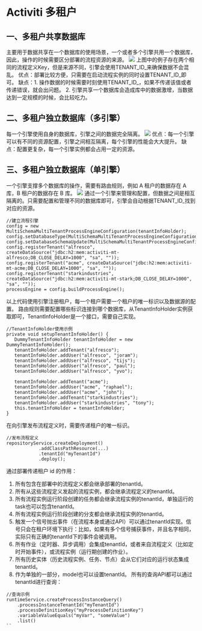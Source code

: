 ﻿# Activiti 多租户
## 一、多租户共享数据库
主要用于数据共享在一个数据库的使用场景，一个或者多个引擎共用一个数据库，因此，操作的时候需要区分部署的流程资源的来源。
![](https://github.com/DEATHGUN3/DEATHGUN3.github.io/img/activiti-multi-tenant/1.png)
上图中的例子存在两个相同的流程定义Key，但是来源不同，引擎会使用TENANT_ID_来确保数据不会混乱。
优点：部署比较方便，只需要在启动流程实例的同时设置TENANT_ID_即可。
缺点：1. 操作数据的时候需要时刻使用TENANT_ID_，如果不传递该值或者传递错误，就会出问题。
     2. 引擎共享一个数据库会造成库中的数据激增，当数据达到一定规模的时候，会比较吃力。
## 二、多租户独立数据库（多引擎）
每一个引擎使用自身的数据库，引擎之间的数据完全隔离。
![](https://github.com/DEATHGUN3/DEATHGUN3.github.io/img/activiti-multi-tenant/2.png)
优点：每一个引擎可以有不同的资源配置，引擎之间相互隔离，每个引擎的性能会大大提升。
缺点：配置更复杂，每一个引擎实例都会占用一定的资源。
## 三、多租户独立数据库（单引擎）
一个引擎支撑多个数据库的操作，需要有路由规则，例如 A 租户的数据存在 A 库，B 租户的数据存在 B 库。
![](https://github.com/DEATHGUN3/DEATHGUN3.github.io/img/activiti-multi-tenant/3.png)
通过一个引擎来管理和配置，但数据之间是相互隔离的。只需要配置和管理不同的数据库即可，引擎会自动根据TENANT_ID_找到对应的资源。
```
//建立流程引擎
config = new MultiSchemaMultiTenantProcessEngineConfiguration(tenantInfoHolder);
config.setDatabaseType(MultiSchemaMultiTenantProcessEngineConfiguration.DATABASE_TYPE_H2);
config.setDatabaseSchemaUpdate(MultiSchemaMultiTenantProcessEngineConfiguration.DB_SCHEMA_UPDATE_DROP_CREATE);
config.registerTenant("alfresco", createDataSource("jdbc:h2:mem:activiti-mt-alfresco;DB_CLOSE_DELAY=1000", "sa", ""));
config.registerTenant("acme", createDataSource("jdbc:h2:mem:activiti-mt-acme;DB_CLOSE_DELAY=1000", "sa", ""));
config.registerTenant("starkindustries", createDataSource("jdbc:h2:mem:activiti-mt-stark;DB_CLOSE_DELAY=1000", "sa", ""));
processEngine = config.buildProcessEngine();
```
以上代码使用引擎注册租户，每一个租户需要一个租户的唯一标识以及数据源的配置。
路由规则需要配置哪些标识连接到哪个数据库，从TenantInfoHolder实例获取即可，TenantInfoHolder是一个接口，需要自己实现。
```
//TenantInfoHolder使用示例
private void setupTenantInfoHolder() {
   DummyTenantInfoHolder tenantInfoHolder = new DummyTenantInfoHolder();
   tenantInfoHolder.addTenant("alfresco");
   tenantInfoHolder.addUser("alfresco", "joram");
   tenantInfoHolder.addUser("alfresco", "tijs");
   tenantInfoHolder.addUser("alfresco", "paul");
   tenantInfoHolder.addUser("alfresco", "yvo");
    
   tenantInfoHolder.addTenant("acme");
   tenantInfoHolder.addUser("acme", "raphael");
   tenantInfoHolder.addUser("acme", "john");
   tenantInfoHolder.addTenant("starkindustries");
   tenantInfoHolder.addUser("starkindustries", "tony");
   this.tenantInfoHolder = tenantInfoHolder;
}
```
在向引擎发布流程定义时，需要传递租户的唯一标识。
```
//发布流程定义
repositoryService.createDeployment()
            .addClassPathResource(...)
            .tenantId("myTenantId")
            .deploy();
```
通过部署传递租户 id 的作用：
1. 所有包含在部署中的流程定义都会继承部署的tenantId。
2. 所有从这些流程定义发起的流程实例，都会继承流程定义的tenantId。
3. 所有流程实例运行阶段创建的任务都会继承流程实例的tenantId，单独运行的task也可以包含tenantId。
4. 所有流程实例运行阶段创建的分支都会继承流程实例的tenantId。
5. 触发一个信号抛出事件（在流程本身或通过API）可以通过tenantId实现。信号只会在租户环境下执行：比如，如果有多个信号捕获事件，并且名字相同，实际只有正确的tenantId下的事件会被调用。
6. 所有作业（定时器、异步调用）会集成tenantId，或者来自流程定义（比如定时开始事件），或流程实例（运行期创建的作业）。
7. 所有历史实体（历史流程实例、任务、节点）会从它们对应的运行状态集成tenantId。
8. 作为单独的一部分，model也可以设置tenantId。
所有的查询API都可以通过tenantId进行查询：
```
//查询示例
runtimeService.createProcessInstanceQuery()
    .processInstanceTenantId("myTenantId")
    .processDefinitionKey("myProcessDefinitionKey")
    .variableValueEquals("myVar", "someValue")
    .list()
``

